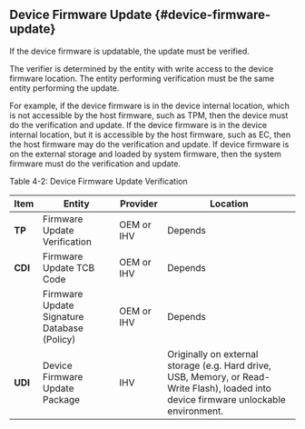 ## Device Firmware Update {#device-firmware-update}

If the device firmware is updatable, the update must be verified.

The verifier is determined by the entity with write access to the device firmware location. The entity performing verification must be the same entity performing the update.

For example, if the device firmware is in the device internal location, which is not accessible by the host firmware, such as TPM, then the device must do the verification and update. If the device firmware is in the device internal location, but it is accessible by the host firmware, such as EC, then the host firmware may do the verification and update. If device firmware is on the external storage and loaded by system firmware, then the system firmware must do the verification and update.

Table 4-2: Device Firmware Update Verification

| **Item** | **Entity** | **Provider** | **Location** |
| --- | --- | --- | --- |
| **TP** | Firmware Update Verification | OEM or IHV | Depends |
| **CDI** | Firmware Update TCB Code | OEM or IHV | Depends |
|  | Firmware Update Signature Database (Policy) | OEM or IHV | Depends |
| **UDI** | Device Firmware Update Package | IHV | Originally on external storage (e.g. Hard drive, USB, Memory, or Read-Write Flash), loaded into device firmware unlockable environment. |